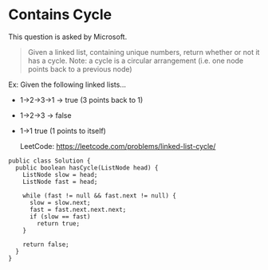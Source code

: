 # Contains Cycle

This question is asked by Microsoft. 

> Given a linked list, containing unique numbers, return whether or not it has a cycle.
Note: a cycle is a circular arrangement (i.e. one node points back to a previous node)

Ex: Given the following linked lists...

- 1->2->3->1 -> true (3 points back to 1)
- 1->2->3 -> false
- 1->1 true (1 points to itself)

  LeetCode: https://leetcode.com/problems/linked-list-cycle/

```
public class Solution {
  public boolean hasCycle(ListNode head) {
    ListNode slow = head;
    ListNode fast = head;

    while (fast != null && fast.next != null) {
      slow = slow.next;
      fast = fast.next.next.next;
      if (slow == fast)
        return true;
    }

    return false;
  }
}
```
